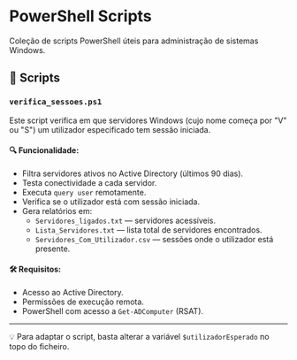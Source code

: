 # PowerShell Scripts

Coleção de scripts PowerShell úteis para administração de sistemas Windows.

## 📂 Scripts

### `verifica_sessoes.ps1`

Este script verifica em que servidores Windows (cujo nome começa por "V" ou "S") um utilizador especificado tem sessão iniciada.

#### 🔍 Funcionalidade:
- Filtra servidores ativos no Active Directory (últimos 90 dias).
- Testa conectividade a cada servidor.
- Executa `query user` remotamente.
- Verifica se o utilizador está com sessão iniciada.
- Gera relatórios em:
  - `Servidores_ligados.txt` — servidores acessíveis.
  - `Lista_Servidores.txt` — lista total de servidores encontrados.
  - `Servidores_Com_Utilizador.csv` — sessões onde o utilizador está presente.

#### 🛠️ Requisitos:
- Acesso ao Active Directory.
- Permissões de execução remota.
- PowerShell com acesso a `Get-ADComputer` (RSAT).

---

💡 Para adaptar o script, basta alterar a variável `$utilizadorEsperado` no topo do ficheiro.
